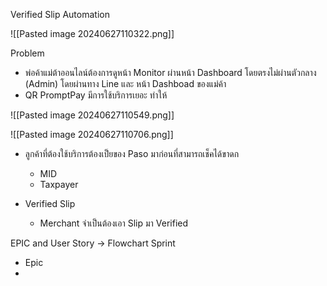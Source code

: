 Verified Slip Automation

![[Pasted image 20240627110322.png]]

Problem
- พ่อค้าแม่ต้าออนไลน์ต้องการดูหน้า Monitor ผ่านหน้า Dashboard โดยตรงไม่ผ่านตัวกลาง (Admin) โดยผ่านทาง Line และ หน้า Dashboad ของแม่ค้า
- QR PromptPay มีการใช้บริการเยอะ ทำให้

![[Pasted image 20240627110549.png]]



![[Pasted image 20240627110706.png]]

- ลูกค้าที่ต้องใช้บริการต้องเป็ยของ Paso มาก่อนที่สามารถเช็คได้ขาดก
	- MID
	- Taxpayer

- Verified Slip
	- Merchant จำเป็นต้องเอา Slip มา Verified

EPIC and User Story -> Flowchart Sprint
- Epic 
- 